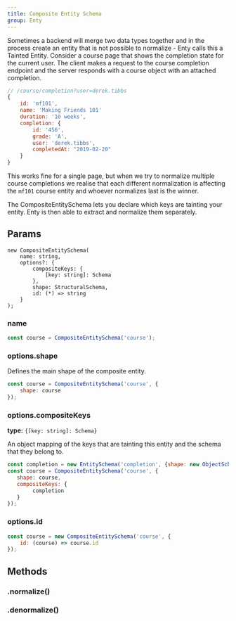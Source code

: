 ```yaml
---
title: Composite Entity Schema
group: Enty
---
```


Sometimes a backend will merge two data types together and in the process create an entity that is 
not possible to normalize - Enty calls this a Tainted Entity. Consider a course page that shows
the completion state for the current user. The client makes a request to the course completion
endpoint and the server responds with a course object with an attached completion. 


```js
// /course/completion?user=derek.tibbs
{
    id: 'mf101',
    name: 'Making Friends 101'
    duration: '10 weeks',
    completion: {
        id: '456',
        grade: 'A',
        user: 'derek.tibbs',
        completedAt: "2019-02-20"
    }
}
```

This works fine for a single page, but when we try to normalize multiple course completions we 
realise that each different normalization is affecting the `mf101` course entity and whoever 
normalizes last is the winner.

The CompositeEntitySchema lets you declare which keys are tainting your entity. Enty is then 
able to extract and normalize them separately.


## Params
```flow
new CompositeEntitySchema(
    name: string,
    options?: {
        compositeKeys: {
            [key: string]: Schema
        },
        shape: StructuralSchema,
        id: (*) => string
    }
);
```

### name 
<Name />

```js
const course = CompositeEntitySchema('course');
```

### options.shape 

Defines the main shape of the composite entity.

```js
const course = CompositeEntitySchema('course', {
    shape: course
});
```


### options.compositeKeys
**type:** `{[key: string]: Schema}`  

An object mapping of the keys that are tainting this entity and the schema that they belong to.

```js
const completion = new EntitySchema('completion', {shape: new ObjectSchema({}));
const course = CompositeEntitySchema('course', {
   shape: course,
   compositeKeys: {
        completion
   }
});
```


### options.id
<Id/>

```js
const course = new CompositeEntitySchema('course', {
    id: (course) => course.id
});
```

## Methods

### .normalize()
<Normalize />

### .denormalize()
<Denormalize />
